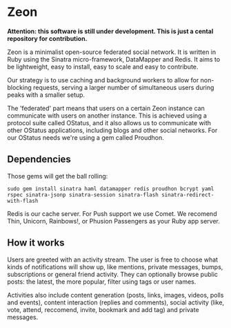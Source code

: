 # Zeon

**Attention: this software is still under development. This is just a cental repository for contribution.**

Zeon is a minimalist open-source federated social network. It is written in Ruby using the Sinatra micro-framework, DataMapper and Redis. It aims to be lightweight, easy to install, easy to scale and easy to contribute.

Our strategy is to use caching and background workers to allow for non-blocking requests, serving a larger number of simultaneous users during peaks with a smaller setup.

The 'federated' part means that users on a certain Zeon instance can communicate with users on another instance. This is achieved using a protocol suite called OStatus, and it also allows us to communicate with other OStatus applications, including blogs and other social networks. For our OStatus needs we're using a gem called Proudhon.

## Dependencies

Those gems will get the ball rolling:

    sudo gem install sinatra haml datamapper redis proudhon bcrypt yaml rspec sinatra-jsonp sinatra-session sinatra-flash sinatra-redirect-with-flash

Redis is our cache server. For Push support we use Comet. We recomend Thin, Unicorn, Rainbows!, or Phusion Passengers as your Ruby app server.

## How it works

Users are greeted with an activity stream. The user is free to choose what kinds of notifications will show up, like mentions, private messages, bumps, subscriptions or general friend activity. They can optionally browse public posts: the latest, the more popular, filter using tags or user names.

Activities also include content generation (posts, links, images, videos, polls and events), content interaction (replies and comments), social activity (like, vote, attend, reccomend, invite, bookmark and add tag) and private messages.